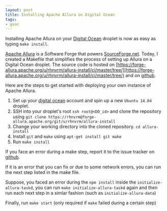 ```yaml
---
layout: post
title: Installing Apache Allura on Digital Ocean 
tags:
- gsoc
---
```


Installing Apache Allura on your [Digital Ocean](http://digitalocean.com) droplet is now as easy as typing `make install`.

[Apache Allura](http://allura.apache.org) is a Software Forge that powers [SourceForge.net](http://sourceforge.net). Today,
I created a Makefile that simplifies the process of setting up Allura on a Digital Ocean droplet. The source code is hosted
on [https://forge-allura.apache.org/u/rhnvrm/allura-install/ci/master/tree/](https://forge-allura.apache.org/u/rhnvrm/allura-install/ci/master/tree/)
and on [github](http://github.com/rhnvrm/allura-install).

Here are the steps to get started with deploying your own instance of Apache Allura.

1. Set up your [digital ocean](http://digitalocean.com) account and spin up a new `Ubuntu 14.04` droplet.
2. SSH into your droplet's root `ssh root@<DO_id>` and
clone the repository using `git clone https://rhnvrm@forge-allura.apache.org/git/u/rhnvrm/allura-install`
3. Change your working directory into the cloned repository. `cd allura-install`
4. Install `git` and `make` using `apt-get install git make`
5. Run `make install`

If you face an error during a make step, report it to the issue tracker on [github](http://github.com/rhnvrm/allura-install/issues).

If it is an error that you can fix or due to some network errors, you can run the next step listed in the make file.

Suppose, you faced an error during the `npm install` inside the `initialize-allura-taskd`, you can run `make initialize-allura-taskd` again and
then run each next step in a simlar fashion (such as `initialize-allura-data`)

Finally, run `make start` (only required if `make` failed during a certain step)


